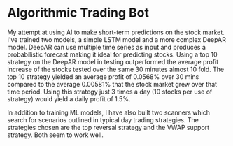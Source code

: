 # Algorithmic Trading Bot
My attempt at using AI to make short-term predictions on the stock market. I've trained two models, a simple LSTM model and a more complex DeepAR model. DeepAR can use multiple time series as input and produces a probabilistic forecast making it ideal for predicting stocks. Using a top 10 strategy on the DeepAR model in testing outperformed the average profit increase of the stocks tested over the same 30 minutes almost 10 fold. The top 10 strategy yielded an average profit of 0.0568% over 30 mins compared to the average 0.00581% that the stock market grew over that time period. Using this strategy just 3 times a day (10 stocks per use of strategy) would yield a daily profit of 1.5%.

In addition to training ML models, I have also built two scanners which search for scenarios outlined in typical day trading strategies. The strategies chosen are the top reversal strategy and the VWAP support strategy. Both seem to work well.